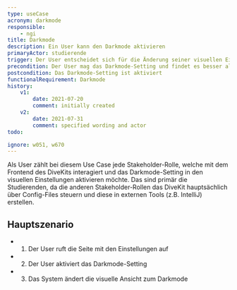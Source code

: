 ```yaml
---
type: useCase
acronym: darkmode
responsible: 
    - ngi
title: Darkmode
description: Ein User kann den Darkmode aktivieren
primaryActor: studierende
trigger: Der User entscheidet sich für die Änderung seiner visuellen Einstellungen
precondition: Der User mag das Darkmode-Setting und findet es besser als die Standard-Ansicht
postcondition: Das Darkmode-Setting ist aktiviert
functionalRequirement: Darkmode
history:
    v1:
        date: 2021-07-20
        comment: initially created
    v2:
        date: 2021-07-31
        comment: specified wording and actor
todo:

ignore: w051, w670
---
```


Als User zählt bei diesem Use Case jede Stakeholder-Rolle, welche mit dem Frontend des DiveKits interagiert und das Darkmode-Setting in den visuellen Einstellungen aktivieren möchte. Das sind primär die Studierenden, da die anderen Stakeholder-Rollen das DiveKit hauptsächlich über Config-Files steuern und diese in externen Tools (z.B. IntelliJ) erstellen.

## Hauptszenario

* 1) Der User ruft die Seite mit den Einstellungen auf
* 2) Der User aktiviert das Darkmode-Setting
* 3) Das System ändert die visuelle Ansicht zum Darkmode





